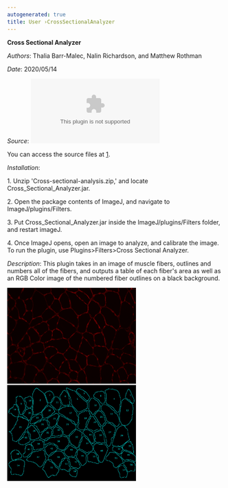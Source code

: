 ```yaml
---
autogenerated: true
title: User ›CrossSectionalAnalyzer
---
```


**Cross Sectional Analyzer**

*Authors*: Thalia Barr-Malec, Nalin Richardson, and Matthew Rothman

*Date*: 2020/05/14

*Source*: ![](/media/Cross-sectional-analysis.zip "fig:Cross-sectional-analysis.zip")

You can access the source files at [1](https://github.com/mattrothman/cross-sectional-analysis).

*Installation*:

1\. Unzip 'Cross-sectional-analysis.zip,' and locate Cross\_Sectional\_Analyzer.jar.

2\. Open the package contents of ImageJ, and navigate to ImageJ/plugins/Filters.

3\. Put Cross\_Sectional\_Analyzer.jar inside the ImageJ/plugins/Filters folder, and restart imageJ.

4\. Once ImageJ opens, open an image to analyze, and calibrate the image. To run the plugin, use Plugins&gt;Filters&gt;Cross Sectional Analyzer.

*Description*: This plugin takes in an image of muscle fibers, outlines and numbers all of the fibers, and outputs a table of each fiber's area as well as an RGB Color image of the numbered fiber outlines on a black background.

<img src="/media/Fibers.png" title="fig:Input Image" width="300" alt="Input Image" /> <img src="/media/FiberOutlines.png" title="fig:Output Image" width="300" alt="Output Image" />
